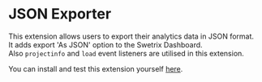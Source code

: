 # JSON Exporter
This extension allows users to export their analytics data in JSON format.\
It adds export 'As JSON' option to the Swetrix Dashboard.\
Also `projectinfo` and `load` event listeners are utilised in this extension.

You can install and test this extension yourself [here](https://marketplace.swetrix.com/extensions/fa2a1cc7-f94c-488a-af7a-d4cd6ef95273).
